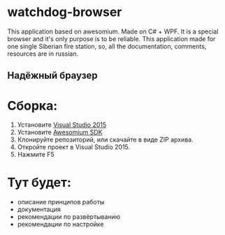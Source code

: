 # watchdog-browser
This application based on awesomium. Made on C# + WPF. It is a special browser and it's only purpose is to be reliable. This application made for one single Siberian fire station, so, all the documentation, comments, resources are in russian.


## Надёжный браузер
# Сборка:
1. Установите [Visual Studio 2015](https://www.visualstudio.com/ru/vs/community/)
2. Установите [Awesomium SDK](http://www.awesomium.com/download)
3. Клонируйте репозиторий, или скачайте в виде ZIP архива.
4. Откройте проект в Visual Studio 2015.
5. Нажмите F5

# Тут будет: 
+ описание принципов работы
+ документация
+ рекомендации по развёртыванию
+ рекомендации по настройке
